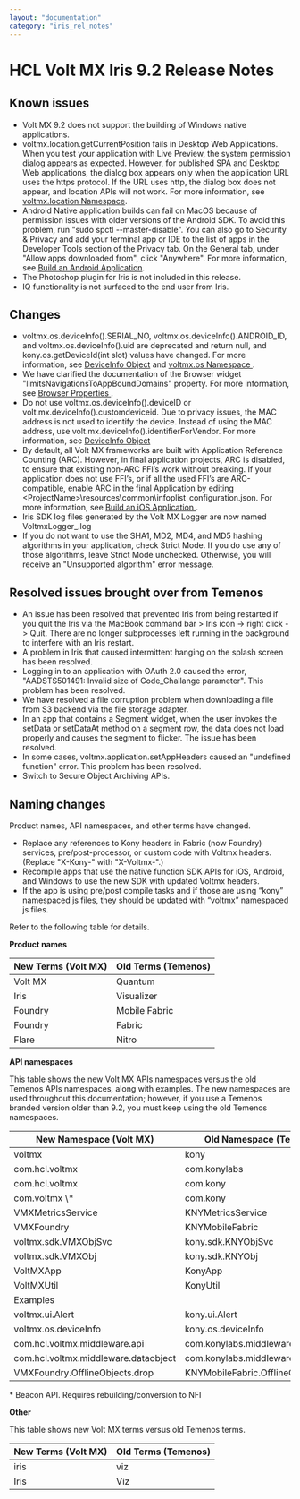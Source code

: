```yaml
---
layout: "documentation"
category: "iris_rel_notes"
---
```


HCL Volt MX Iris 9.2 Release Notes
=============

Known issues
-------------

- Volt MX 9.2 does not support the building of Windows native applications. 
- voltmx.location.getCurrentPosition fails in Desktop Web Applications. When you test your application with Live Preview, the system permission dialog appears as expected. However, for published SPA and Desktop Web applications, the dialog box appears only when the application URL uses the https protocol. If the URL uses http, the dialog box does not appear, and location APIs will not work. For more information, see [voltmx.location Namespace](Iris/iris_api_dev_guide/content/voltmx.location_functions.html#functions).
- Android Native application builds can fail on MacOS because of permission issues with older versions of the Android SDK. To avoid this problem, run "sudo spctl --master-disable". You can also go to Security & Privacy and add your terminal app or IDE to the list of apps in the Developer Tools section of the Privacy tab. On the General tab, under "Allow apps downloaded from", click "Anywhere". For more information, see [Build an Android Application](Iris/iris_user_guide/Content/BuildAnAppForAndroid.html).
- The Photoshop plugin for Iris is not included in this release.
- IQ functionality is not surfaced to the end user from Iris.

Changes
-------

- voltmx.os.deviceInfo().SERIAL_NO, voltmx.os.deviceInfo().ANDROID_ID, and voltmx.os.deviceInfo().uid are deprecated and return null, and kony.os.getDeviceId(int slot) values have changed. For more information, see [DeviceInfo Object](Iris/iris_api_dev_guide/content/voltmx.os_objects_deviceinfo.html) and [voltmx.os Namespace ](Iris/iris_api_dev_guide/content/voltmx.os_functions.html#getDeviceId).
- We have clarified the documentation of the Browser widget "limitsNavigationsToAppBoundDomains" property. For more information, see [Browser Properties ](Iris/iris_widget_prog_guide/Content/Browser_Properties.html).
- Do not use voltmx.os.deviceInfo().deviceID or volt.mx.deviceInfo().customdeviceid. Due to privacy issues, the MAC address is not used to identify the device. Instead of using the MAC address, use volt.mx.deviceInfo().identifierForVendor. For more information, see [DeviceInfo Object](Iris/iris_api_dev_guide/content/voltmx.os_objects_deviceinfo.html)  
- By default, all Volt MX frameworks are built with Application Reference Counting (ARC). However, in final application projects, ARC is disabled, to ensure that existing non-ARC FFI’s work without breaking. If your application does not use FFI’s, or if all the used FFI’s are ARC-compatible, enable ARC in the final Application by editing <WorkspaceName>\<ProjectName>\resources\common\infoplist_configuration.json. For more information, see [Build an iOS Application ](Iris/iris_user_guide/Content/BuildAnAppForiOS.html#using-application-reference-counting).
- Iris SDK log files generated by the Volt MX Logger are now named VoltmxLogger_<dateTime>.log 
- If you do not want to use the SHA1, MD2, MD4, and MD5 hashing algorithms in your application, check Strict Mode. If you do use any of those algorithms, leave Strict Mode unchecked. Otherwise, you will receive an "Unsupported algorithm" error message.

Resolved issues brought over from Temenos 
-----------------------------------------

- An issue has been resolved that prevented Iris from being restarted if you quit the Iris via the MacBook command bar > Iris icon -> right click -> Quit. There are no longer subprocesses left running in the background to interfere with an Iris restart.
- A problem in Iris that caused intermittent hanging on the splash screen has been resolved.
- Logging in to an application with OAuth 2.0 caused the error, "AADSTS501491: Invalid size of Code_Challange parameter". This problem has been resolved.
- We have resolved a file corruption problem when downloading a file from S3 backend via the file storage adapter.
- In an app that contains a Segment widget, when the user invokes the setData or setDataAt method on a segment row, the data does not load properly and causes the segment to flicker. The issue has been resolved.
- In some cases, voltmx.application.setAppHeaders caused an "undefined function" error. This problem has been resolved.
- Switch to Secure Object Archiving APIs.

Naming changes
--------------

Product names, API namespaces, and other terms have changed.

- Replace any references to Kony headers in Fabric (now Foundry) services, pre/post-processor, or custom code with Voltmx headers. (Replace "X-Kony-" with "X-Voltmx-".)
- Recompile apps that use the native function SDK APIs for iOS, Android, and Windows to use the new SDK with updated Voltmx headers.
- If the app is using pre/post compile tasks and if those are using “kony” namespaced js files, they should be updated with “voltmx” namespaced js files.

Refer to the following table for details.

**Product names**

<table>
  <thead>
    <tr>
      <th>New Terms (Volt MX)</th>
      <th>Old Terms (Temenos)</th>
    </tr>
  </thead>
  <tbody>
    <tr>
      <td>Volt MX</td>
      <td>Quantum</td>
    </tr>
    <tr>
      <td>Iris</td>
      <td>Visualizer</td>
    </tr>
    <tr>
      <td>Foundry</td>
      <td>Mobile Fabric</td>
    </tr>
    <tr>
      <td>Foundry</td>
      <td>Fabric</td>
    </tr>
    <tr>
      <td>Flare</td>
      <td>Nitro</td>
    </tr>
  </tbody>
</table>

**API namespaces**

This table shows the new Volt MX APIs namespaces versus the old Temenos APIs namespaces, along with examples. The new namespaces are used throughout this documentation; however, if you use a Temenos branded version older than 9.2, you must keep using the old Temenos namespaces.

<table>
  <thead>
    <tr>
      <th>New Namespace (Volt MX)</th>
      <th>Old Namespace (Temenos)</th>
    </tr>
  </thead>
  <tbody>
    <tr>
      <td>voltmx</td>
      <td>kony</td>
    </tr>
    <tr>
      <td>com.hcl.voltmx</td>
      <td>com.konylabs</td>
    </tr>
    <tr>
      <td>com.hcl.voltmx</td>
      <td>com.kony</td>
    </tr>
    <tr>
      <td>com.voltmx \*</td>
      <td>com.kony</td>
    </tr>
    <tr>
      <td>VMXMetricsService</td>
      <td>KNYMetricsService</td>
    </tr>
    <tr>
      <td>VMXFoundry</td>
      <td>KNYMobileFabric</td>
    </tr>
    <tr>
      <td>voltmx.sdk.VMXObjSvc</td>
      <td>kony.sdk.KNYObjSvc</td>
    </tr>
    <tr>
      <td>voltmx.sdk.VMXObj</td>
      <td>kony.sdk.KNYObj</td>
    </tr>
    <tr>
      <td>VoltMXApp</td>
      <td>KonyApp</td>
    </tr>
    <tr>
      <td>VoltMXUtil</td>
      <td>KonyUtil</td>
    </tr>
    <tr>
      <td>Examples</td>
      <td> </td>
    </tr>
    <tr>
      <td>voltmx.ui.Alert</td>
      <td>kony.ui.Alert</td>
    </tr>
    <tr>
      <td>voltmx.os.deviceInfo</td>
      <td>kony.os.deviceInfo</td>
    </tr>
    <tr>
      <td>com.hcl.voltmx.middleware.api</td>
      <td>com.konylabs.middleware.api</td>
    </tr>
    <tr>
      <td>com.hcl.voltmx.middleware.dataobject</td>
      <td>com.konylabs.middleware.dataobject</td>
    </tr>
    <tr>
      <td>VMXFoundry.OfflineObjects.drop</td>
      <td>KNYMobileFabric.OfflineObjects.drop</td>
    </tr>
  </tbody>
</table>

\* Beacon API. Requires rebuilding/conversion to NFI

**Other**

This table shows new Volt MX terms versus old Temenos terms.

<table>
  <thead>
    <tr>
      <th>New Terms (Volt MX)</th>
      <th>Old Terms (Temenos)</th>
    </tr>
  </thead>
  <tbody>
    <tr>
      <td>iris</td>
      <td>viz</td>
    </tr>
    <tr>
      <td>Iris</td>
      <td>Viz</td>
    </tr>
  </tbody>
</table>

